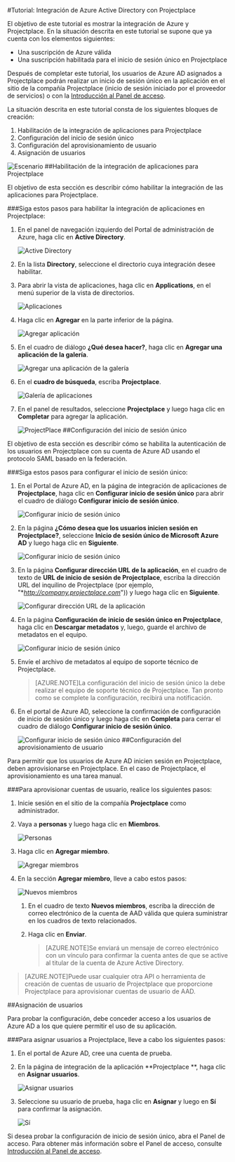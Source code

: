 <properties 
    pageTitle="Tutorial: integración de Azure Active Directory con Projectplace | Microsoft Azure" 
    description="Aprenda cómo usar Projectplace con Azure Active Directory para habilitar el inicio de sesión único, el aprovisionamiento automatizado, etc." 
    services="active-directory" 
    authors="markusvi"  
    documentationCenter="na" 
    manager="stevenpo"/>
<tags 
    ms.service="active-directory" 
    ms.devlang="na" 
    ms.topic="article" 
    ms.tgt_pltfrm="na" 
    ms.workload="identity" 
    ms.date="01/12/2016" 
    ms.author="markvi" />

#Tutorial: Integración de Azure Active Directory con Projectplace
  
El objetivo de este tutorial es mostrar la integración de Azure y Projectplace. En la situación descrita en este tutorial se supone que ya cuenta con los elementos siguientes:

-   Una suscripción de Azure válida
-   Una suscripción habilitada para el inicio de sesión único en Projectplace
  
Después de completar este tutorial, los usuarios de Azure AD asignados a Projectplace podrán realizar un inicio de sesión único en la aplicación en el sitio de la compañía Projectplace (inicio de sesión iniciado por el proveedor de servicios) o con la [Introducción al Panel de acceso](active-directory-saas-access-panel-introduction.md).
  
La situación descrita en este tutorial consta de los siguientes bloques de creación:

1.  Habilitación de la integración de aplicaciones para Projectplace
2.  Configuración del inicio de sesión único
3.  Configuración del aprovisionamiento de usuario
4.  Asignación de usuarios

![Escenario](./media/active-directory-saas-projectplace-tutorial/IC790217.png "Escenario")
##Habilitación de la integración de aplicaciones para Projectplace
  
El objetivo de esta sección es describir cómo habilitar la integración de las aplicaciones para Projectplace.

###Siga estos pasos para habilitar la integración de aplicaciones en Projectplace:

1.  En el panel de navegación izquierdo del Portal de administración de Azure, haga clic en **Active Directory**.

    ![Active Directory](./media/active-directory-saas-projectplace-tutorial/IC700993.png "Active Directory")

2.  En la lista **Directory**, seleccione el directorio cuya integración desee habilitar.

3.  Para abrir la vista de aplicaciones, haga clic en **Applications**, en el menú superior de la vista de directorios.

    ![Aplicaciones](./media/active-directory-saas-projectplace-tutorial/IC700994.png "Aplicaciones")

4.  Haga clic en **Agregar** en la parte inferior de la página.

    ![Agregar aplicación](./media/active-directory-saas-projectplace-tutorial/IC749321.png "Agregar aplicación")

5.  En el cuadro de diálogo **¿Qué desea hacer?**, haga clic en **Agregar una aplicación de la galería**.

    ![Agregar una aplicación de la galería](./media/active-directory-saas-projectplace-tutorial/IC749322.png "Agregar una aplicación de la galería")

6.  En el **cuadro de búsqueda**, escriba **Projectplace**.

    ![Galería de aplicaciones](./media/active-directory-saas-projectplace-tutorial/IC790218.png "Galería de aplicaciones")

7.  En el panel de resultados, seleccione **Projectplace** y luego haga clic en **Completar** para agregar la aplicación.

    ![ProjectPlace](./media/active-directory-saas-projectplace-tutorial/IC790219.png "ProjectPlace")
##Configuración del inicio de sesión único
  
El objetivo de esta sección es describir cómo se habilita la autenticación de los usuarios en Projectplace con su cuenta de Azure AD usando el protocolo SAML basado en la federación.

###Siga estos pasos para configurar el inicio de sesión único:

1.  En el Portal de Azure AD, en la página de integración de aplicaciones de **Projectplace**, haga clic en **Configurar inicio de sesión único** para abrir el cuadro de diálogo **Configurar inicio de sesión único**.

    ![Configurar inicio de sesión único](./media/active-directory-saas-projectplace-tutorial/IC790220.png "Configurar inicio de sesión único")

2.  En la página **¿Cómo desea que los usuarios inicien sesión en Projectplace?**, seleccione **Inicio de sesión único de Microsoft Azure AD** y luego haga clic en **Siguiente**.

    ![Configurar inicio de sesión único](./media/active-directory-saas-projectplace-tutorial/IC790221.png "Configurar inicio de sesión único")

3.  En la página **Configurar dirección URL de la aplicación**, en el cuadro de texto de **URL de inicio de sesión de Projectplace**, escriba la dirección URL del inquilino de Projectplace (por ejemplo, "**http://company.projectplace.com*")) y luego haga clic en **Siguiente**.

    ![Configurar dirección URL de la aplicación](./media/active-directory-saas-projectplace-tutorial/IC790222.png "Configurar dirección URL de la aplicación")

4.  En la página **Configuración de inicio de sesión único en Projectplace**, haga clic en **Descargar metadatos** y, luego, guarde el archivo de metadatos en el equipo.

    ![Configurar inicio de sesión único](./media/active-directory-saas-projectplace-tutorial/IC790223.png "Configurar inicio de sesión único")

5.  Envíe el archivo de metadatos al equipo de soporte técnico de Projectplace.

    >[AZURE.NOTE]La configuración del inicio de sesión único la debe realizar el equipo de soporte técnico de Projectplace. Tan pronto como se complete la configuración, recibirá una notificación.

6.  En el portal de Azure AD, seleccione la confirmación de configuración de inicio de sesión único y luego haga clic en **Completa** para cerrar el cuadro de diálogo **Configurar inicio de sesión único**.

    ![Configurar inicio de sesión único](./media/active-directory-saas-projectplace-tutorial/IC790227.png "Configurar inicio de sesión único")
##Configuración del aprovisionamiento de usuario
  
Para permitir que los usuarios de Azure AD inicien sesión en Projectplace, deben aprovisionarse en Projectplace. En el caso de Projectplace, el aprovisionamiento es una tarea manual.

###Para aprovisionar cuentas de usuario, realice los siguientes pasos:

1.  Inicie sesión en el sitio de la compañía **Projectplace** como administrador.

2.  Vaya a **personas** y luego haga clic en **Miembros**.

    ![Personas](./media/active-directory-saas-projectplace-tutorial/IC790228.png "Personas")

3.  Haga clic en **Agregar miembro**.

    ![Agregar miembros](./media/active-directory-saas-projectplace-tutorial/IC790232.png "Agregar miembros")

4.  En la sección **Agregar miembro**, lleve a cabo estos pasos:

    ![Nuevos miembros](./media/active-directory-saas-projectplace-tutorial/IC790233.png "Nuevos miembros")

    1.  En el cuadro de texto **Nuevos miembros**, escriba la dirección de correo electrónico de la cuenta de AAD válida que quiera suministrar en los cuadros de texto relacionados.
    2.  Haga clic en **Enviar**.

	    >[AZURE.NOTE]Se enviará un mensaje de correo electrónico con un vínculo para confirmar la cuenta antes de que se active al titular de la cuenta de Azure Active Directory.
    
>[AZURE.NOTE]Puede usar cualquier otra API o herramienta de creación de cuentas de usuario de Projectplace que proporcione Projectplace para aprovisionar cuentas de usuario de AAD.

##Asignación de usuarios
  
Para probar la configuración, debe conceder acceso a los usuarios de Azure AD a los que quiere permitir el uso de su aplicación.

###Para asignar usuarios a Projectplace, lleve a cabo los siguientes pasos:

1.  En el portal de Azure AD, cree una cuenta de prueba.

2.  En la página de integración de la aplicación **Projectplace **, haga clic en **Asignar usuarios**.

    ![Asignar usuarios](./media/active-directory-saas-projectplace-tutorial/IC790234.png "Asignar usuarios")

3.  Seleccione su usuario de prueba, haga clic en **Asignar** y luego en **Sí** para confirmar la asignación.

    ![Sí](./media/active-directory-saas-projectplace-tutorial/IC767830.png "Sí")
  
Si desea probar la configuración de inicio de sesión único, abra el Panel de acceso. Para obtener más información sobre el Panel de acceso, consulte [Introducción al Panel de acceso](active-directory-saas-access-panel-introduction.md).

<!---HONumber=AcomDC_0114_2016-->